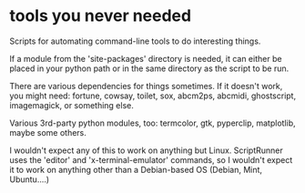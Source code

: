 # tools you never needed
Scripts for automating command-line tools to do interesting things.

If a module from the 'site-packages' directory is needed, it can either be
placed in your python path or in the same directory as the script to be run.

There are various dependencies for things sometimes.  If it doesn't work, you
might need: fortune, cowsay, toilet, sox, abcm2ps, abcmidi, ghostscript,
imagemagick, or something else.

Various 3rd-party python modules, too: termcolor, gtk, pyperclip, matplotlib,
maybe some others.

I wouldn't expect any of this to work on anything but Linux.  ScriptRunner uses
the 'editor' and 'x-terminal-emulator' commands, so I wouldn't expect it to
work on anything other than a Debian-based OS (Debian, Mint, Ubuntu....)
